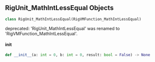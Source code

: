 ## RigUnit_MathIntLessEqual Objects

```python
class RigUnit_MathIntLessEqual(RigVMFunction_MathIntLessEqual)
```

deprecated: 'RigUnit_MathIntLessEqual' was renamed to 'RigVMFunction_MathIntLessEqual'.

<a id="unreal.RigUnit_MathIntLessEqual.__init__"></a>

#### __init__

```python
def __init__(a: int = 0, b: int = 0, result: bool = False) -> None
```

<a id="unreal.RigVMFunction_MathIntArraySum"></a>